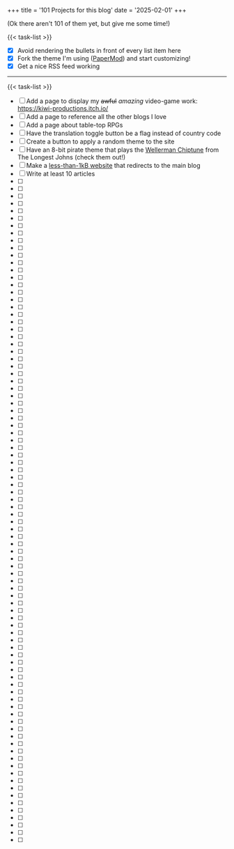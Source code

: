 +++
title = '101 Projects for this blog'
date = '2025-02-01'
+++

(Ok there aren't 101 of them yet, but give me some time!)

{{< task-list >}}
- [x] Avoid rendering the bullets in front of every list item here
- [x] Fork the theme I'm using ([PaperMod](https://github.com/adityatelange/hugo-PaperMod)) and start customizing!
- [x] Get a nice RSS feed working

---

{{< task-list >}}
- [ ] Add a page to display my ~~awful~~ *amazing* video-game work: https://kiwi-productions.itch.io/
- [ ] Add a page to reference all the other blogs I love
- [ ] Add a page about table-top RPGs
- [ ] Have the translation toggle button be a flag instead of country code
- [ ] Create a button to apply a random theme to the site
- [ ] Have an 8-bit pirate theme that plays the [Wellerman Chiptune](https://www.youtube.com/watch?v=VORvYm1ggoM) from The Longest Johns (check them out!)
- [ ] Make a [less-than-1kB website](https://1kb.club/) that redirects to the main blog
- [ ] Write at least 10 articles
- [ ]
- [ ]
- [ ]
- [ ]
- [ ]
- [ ]
- [ ]
- [ ]
- [ ]
- [ ]
- [ ]
- [ ]
- [ ]
- [ ]
- [ ]
- [ ]
- [ ]
- [ ]
- [ ]
- [ ]
- [ ]
- [ ]
- [ ]
- [ ]
- [ ]
- [ ]
- [ ]
- [ ]
- [ ]
- [ ]
- [ ]
- [ ]
- [ ]
- [ ]
- [ ]
- [ ]
- [ ]
- [ ]
- [ ]
- [ ]
- [ ]
- [ ]
- [ ]
- [ ]
- [ ]
- [ ]
- [ ]
- [ ]
- [ ]
- [ ]
- [ ]
- [ ]
- [ ]
- [ ]
- [ ]
- [ ]
- [ ]
- [ ]
- [ ]
- [ ]
- [ ]
- [ ]
- [ ]
- [ ]
- [ ]
- [ ]
- [ ]
- [ ]
- [ ]
- [ ]
- [ ]
- [ ]
- [ ]
- [ ]
- [ ]
- [ ]
- [ ]
- [ ]
- [ ]
- [ ]
- [ ]
- [ ]
- [ ]
- [ ]
- [ ]
- [ ]
- [ ]
- [ ]
- [ ]
- [ ]